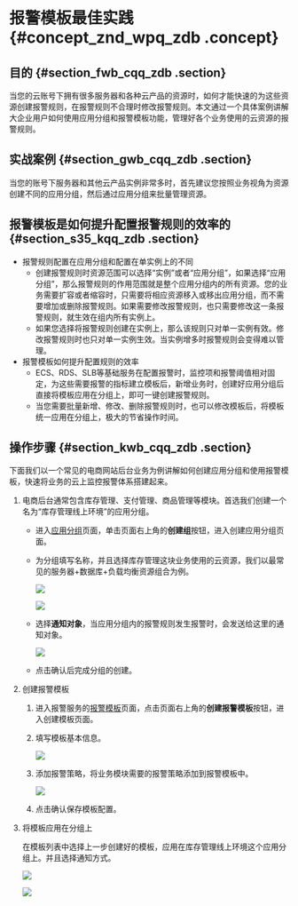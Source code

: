 # 报警模板最佳实践 {#concept_znd_wpq_zdb .concept}

## 目的 {#section_fwb_cqq_zdb .section}

当您的云账号下拥有很多服务器和各种云产品的资源时，如何才能快速的为这些资源创建报警规则，在报警规则不合理时修改报警规则。本文通过一个具体案例讲解大企业用户如何使用应用分组和报警模板功能，管理好各个业务使用的云资源的报警规则。

## 实战案例 {#section_gwb_cqq_zdb .section}

当您的账号下服务器和其他云产品实例非常多时，首先建议您按照业务视角为资源创建不同的应用分组，然后通过应用分组来批量管理资源。

## 报警模板是如何提升配置报警规则的效率的 {#section_s35_kqq_zdb .section}

-   报警规则配置在应用分组和配置在单实例上的不同
    -   创建报警规则时资源范围可以选择“实例”或者“应用分组”，如果选择“应用分组”，那么报警规则的作用范围就是整个应用分组内的所有资源。您的业务需要扩容或者缩容时，只需要将相应资源移入或移出应用分组，而不需要增加或删除报警规则。如果需要修改报警规则，也只需要修改这一条报警规则，就生效在组内所有实例上。
    -   如果您选择将报警规则创建在实例上，那么该规则只对单一实例有效。修改报警规则时也只对单一实例生效。当实例增多时报警规则会变得难以管理。
-   报警模板如何提升配置规则的效率
    -   ECS、RDS、SLB等基础服务在配置报警时，监控项和报警阈值相对固定，为这些需要报警的指标建立模板后，新增业务时，创建好应用分组后直接将模板应用在分组上，即可一键创建报警规则。
    -   当您需要批量新增、修改、删除报警规则时，也可以修改模板后，将模板统一应用在分组上，极大的节省操作时间。

## 操作步骤 {#section_kwb_cqq_zdb .section}

下面我们以一个常见的电商网站后台业务为例讲解如何创建应用分组和使用报警模板，快速将业务的云上监控报警体系搭建起来。

1.  电商后台通常包含库存管理、支付管理、商品管理等模块。首选我们创建一个名为“库存管理线上环境”的应用分组。
    -   进入[应用分组](https://cms.console.aliyun.com/#/groups)页面，单击页面右上角的**创建组**按钮，进入创建应用分组页面。
    -   为分组填写名称，并且选择库存管理这块业务使用的云资源，我们以最常见的服务器+数据库+负载均衡资源组合为例。

        ![](http://static-aliyun-doc.oss-cn-hangzhou.aliyuncs.com/assets/img/6235/5163_zh-CN.jpg)

        ![](http://static-aliyun-doc.oss-cn-hangzhou.aliyuncs.com/assets/img/6235/5164_zh-CN.jpg)

    -   选择**通知对象**，当应用分组内的报警规则发生报警时，会发送给这里的通知对象。

        ![](http://static-aliyun-doc.oss-cn-hangzhou.aliyuncs.com/assets/img/6235/5165_zh-CN.png)

    -   点击确认后完成分组的创建。
2.  创建报警模板
    1.  进入报警服务的[报警模板](http://cms.console.aliyun.com/#/alarmTemplate)页面，点击页面右上角的**创建报警模板**按钮，进入创建模板页面。
    2.  填写模板基本信息。

        ![](http://static-aliyun-doc.oss-cn-hangzhou.aliyuncs.com/assets/img/6235/5167_zh-CN.png)

    3.  添加报警策略，将业务模块需要的报警策略添加到报警模板中。

        ![](http://static-aliyun-doc.oss-cn-hangzhou.aliyuncs.com/assets/img/6235/5169_zh-CN.png)

    4.  点击确认保存模板配置。
3.  将模板应用在分组上

    在模板列表中选择上一步创建好的模板，应用在库存管理线上环境这个应用分组上。并且选择通知方式。

    ![](http://static-aliyun-doc.oss-cn-hangzhou.aliyuncs.com/assets/img/6235/5172_zh-CN.png)

    ![](http://static-aliyun-doc.oss-cn-hangzhou.aliyuncs.com/assets/img/6235/5174_zh-CN.png)


